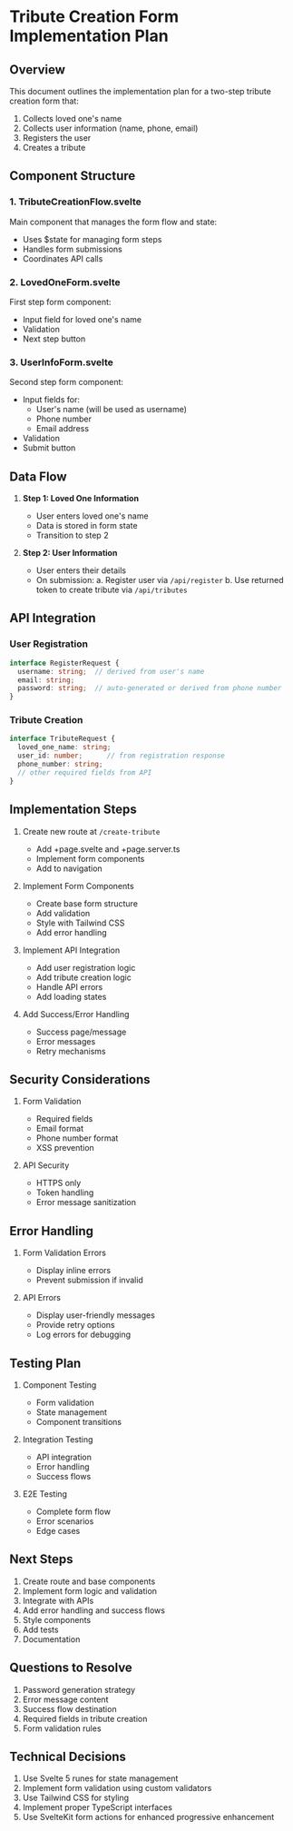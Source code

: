 # Tribute Creation Form Implementation Plan

## Overview
This document outlines the implementation plan for a two-step tribute creation form that:
1. Collects loved one's name
2. Collects user information (name, phone, email)
3. Registers the user
4. Creates a tribute

## Component Structure

### 1. TributeCreationFlow.svelte
Main component that manages the form flow and state:
- Uses $state for managing form steps
- Handles form submissions
- Coordinates API calls

### 2. LovedOneForm.svelte
First step form component:
- Input field for loved one's name
- Validation
- Next step button

### 3. UserInfoForm.svelte
Second step form component:
- Input fields for:
  - User's name (will be used as username)
  - Phone number
  - Email address
- Validation
- Submit button

## Data Flow

1. **Step 1: Loved One Information**
   - User enters loved one's name
   - Data is stored in form state
   - Transition to step 2

2. **Step 2: User Information**
   - User enters their details
   - On submission:
     a. Register user via `/api/register`
     b. Use returned token to create tribute via `/api/tributes`

## API Integration

### User Registration
```typescript
interface RegisterRequest {
  username: string;  // derived from user's name
  email: string;
  password: string;  // auto-generated or derived from phone number
}
```

### Tribute Creation
```typescript
interface TributeRequest {
  loved_one_name: string;
  user_id: number;      // from registration response
  phone_number: string;
  // other required fields from API
}
```

## Implementation Steps

1. Create new route at `/create-tribute`
   - Add +page.svelte and +page.server.ts
   - Implement form components
   - Add to navigation

2. Implement Form Components
   - Create base form structure
   - Add validation
   - Style with Tailwind CSS
   - Add error handling

3. Implement API Integration
   - Add user registration logic
   - Add tribute creation logic
   - Handle API errors
   - Add loading states

4. Add Success/Error Handling
   - Success page/message
   - Error messages
   - Retry mechanisms

## Security Considerations

1. Form Validation
   - Required fields
   - Email format
   - Phone number format
   - XSS prevention

2. API Security
   - HTTPS only
   - Token handling
   - Error message sanitization

## Error Handling

1. Form Validation Errors
   - Display inline errors
   - Prevent submission if invalid

2. API Errors
   - Display user-friendly messages
   - Provide retry options
   - Log errors for debugging

## Testing Plan

1. Component Testing
   - Form validation
   - State management
   - Component transitions

2. Integration Testing
   - API integration
   - Error handling
   - Success flows

3. E2E Testing
   - Complete form flow
   - Error scenarios
   - Edge cases

## Next Steps

1. Create route and base components
2. Implement form logic and validation
3. Integrate with APIs
4. Add error handling and success flows
5. Style components
6. Add tests
7. Documentation

## Questions to Resolve

1. Password generation strategy
2. Error message content
3. Success flow destination
4. Required fields in tribute creation
5. Form validation rules

## Technical Decisions

1. Use Svelte 5 runes for state management
2. Implement form validation using custom validators
3. Use Tailwind CSS for styling
4. Implement proper TypeScript interfaces
5. Use SvelteKit form actions for enhanced progressive enhancement